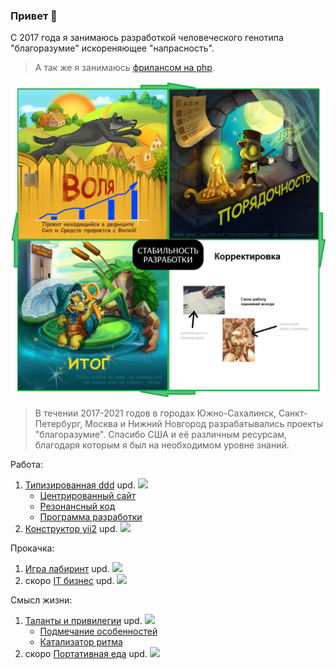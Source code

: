 ### Привет 👋

С 2017 года я занимаюсь разработкой человеческого генотипа "благоразумие" искореняющее "напрасность". 

> А так же я занимаюсь <a href="https://www.fl.ru/users/botogame/">фрилансом на php</a>.

![](./prudence-cicle-3.png)

> В течении 2017-2021 годов в городах Южно-Сахалинск, Санкт-Петербург, Москва и Нижний Новгород разрабатывались проекты "благоразумие". Спасибо США и её различным ресурсам, благодаря которым я был на необходимом уровне знаний.

Работа:
1. <a href="https://github.com/dominic-of-russia/code.prudence/blob/main/README.md">Типизированная ddd</a> upd. ![](https://благополучная-колыбель.рф/github/github_update.php?repositorie=code.prudence)
   - <a href="https://github.com/dominic-of-russia/code.prudence/blob/main/Прототипы/Центрированный%20сайт/README.md">Центрированный сайт</a>
   - <a href="https://github.com/dominic-of-russia/code.prudence/blob/main/Прототипы/Резонансный%20код/Readme.md">Резонансный код</a>
   - <a href="https://github.com/dominic-of-russia/code.prudence/blob/main/Прототипы/Внешний%20вид%20программы/Readme.md">Программа разработки</a>
2. <a href="https://github.com/dominic-of-russia/yii2.prudence/blob/main/README.md">Конструктор yii2</a> upd. ![](https://благополучная-колыбель.рф/github/github_update.php?repositorie=yii2.prudence)

Прокачка:
1. <a href="https://github.com/dominic-of-russia/game.prudence/blob/main/README.md">Игра лабиринт</a> upd. ![](https://благополучная-колыбель.рф/github/github_update.php?repositorie=game.prudence)
2. скоро <a href="https://github.com/dominic-of-russia/investing.prudence/blob/main/README.md">IT бизнес</a> upd. ![](https://благополучная-колыбель.рф/github/github_update.php?repositorie=investing.prudence)

Смысл жизни:
1. <a href="https://github.com/dominic-of-russia/cradle.prudence/blob/main/README.md">Таланты и привилегии</a> upd. ![](https://благополучная-колыбель.рф/github/github_update.php?repositorie=cradle.prudence)
   - <a href="https://github.com/dominic-of-russia/cradle.prudence/blob/main/Размышления/Readme.md">Подмечание особенностей</a>
   - <a href="https://github.com/dominic-of-russia/cradle.prudence/blob/main/README.md#прототипы">Катализатор ритма</a>
2. скоро <a href="https://github.com/dominic-of-russia/requirement.prudence/blob/main/README.md">Портативная еда</a> upd. ![](https://благополучная-колыбель.рф/github/github_update.php?repositorie=requirement.prudence)



